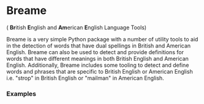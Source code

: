# Breame

( **Br**itish **E**nglish and **Am**erican **E**nglish Language Tools)

Breame is a very simple Python package with a number of utility tools to aid in the detection of words that have dual spellings in British and American English. Breame can also be used to detect and provide definitions for words that have different meanings in both British English and American English. Additionally, Breame includes some tooling to detect and define words and phrases that are specific to British English or American English i.e. "strop" in British English or "mailman" in American English.

### Examples

